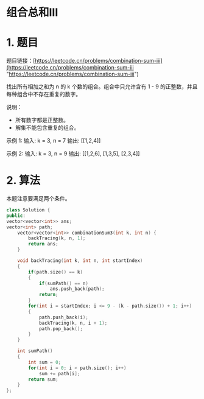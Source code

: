 # 组合总和III

# 1. 题目

题目链接：[https://leetcode.cn/problems/combination-sum-iii](https://leetcode.cn/problems/combination-sum-iii "https://leetcode.cn/problems/combination-sum-iii")

找出所有相加之和为 n 的 k 个数的组合。组合中只允许含有 1 - 9 的正整数，并且每种组合中不存在重复的数字。

说明：

- 所有数字都是正整数。
- 解集不能包含重复的组合。

示例 1: 输入: k = 3, n = 7 输出: \[\[1,2,4]]

示例 2: 输入: k = 3, n = 9 输出: \[\[1,2,6], \[1,3,5], \[2,3,4]]

# 2. 算法

本题注意要满足两个条件。

```c++
class Solution {
public:
vector<vector<int>> ans;
vector<int> path;
    vector<vector<int>> combinationSum3(int k, int n) {
        backTracing(k, n, 1);
        return ans;
    }

    void backTracing(int k, int n, int startIndex)
    {
        if(path.size() == k)
        {
            if(sumPath() == n)
                ans.push_back(path);
            return;
        }
        for(int i = startIndex; i <= 9 - (k - path.size()) + 1; i++)
        {
            path.push_back(i);
            backTracing(k, n, i + 1);
            path.pop_back();
        }
    }

    int sumPath()
    {
        int sum = 0;
        for(int i = 0; i < path.size(); i++)
            sum += path[i];
        return sum;
    }
};
```
